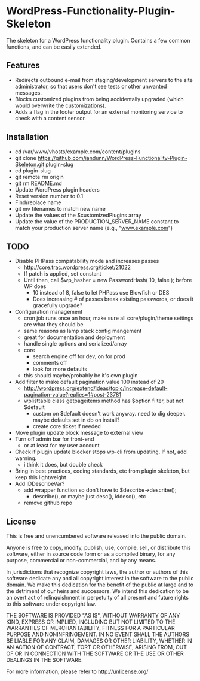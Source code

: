# WordPress-Functionality-Plugin-Skeleton

The skeleton for a WordPress functionality plugin. Contains a few common functions, and can be easily extended. 


## Features

* Redirects outbound e-mail from staging/development servers to the site administrator, so that users don't see tests or other unwanted messages.
* Blocks customized plugins from being accidentally upgraded (which would overwrite the customizations).
* Adds a flag in the footer output for an external monitoring service to check with a content sensor.


## Installation

* cd /var/www/vhosts/example.com/content/plugins
* git clone https://github.com/iandunn/WordPress-Functionality-Plugin-Skeleton.git plugin-slug
* cd plugin-slug
* git remote rm origin
* git rm README.md
* Update WordPress plugin headers
* Reset version number to 0.1
* Find/replace name
* git mv filenames to match new name
* Update the values of the $customizedPlugins array
* Update the value of the PRODUCTION_SERVER_NAME constant to match your production server name (e.g., "www.example.com")


## TODO

* Disable PHPass compatability mode and increases passes
	* http://core.trac.wordpress.org/ticket/21022 
	* If patch is applied, set constant
	* Until then, call $wp_hasher = new PasswordHash( 10, false ); before WP does
		* 10 instead of 8, false to let PHPass use Blowfish or DES
		* Does increasing # of passes break existing passwords, or does it gracefully upgrade?
* Configuration management
	* cron job runs once an hour, make sure all core/plugin/theme settings are what they should be
	* same reasons as lamp stack config mangement 
	* great for documentation and deployment
	* handle single options and serialized/array
	* core
		* search engine off for dev, on for prod
		* comments off
		* look for more defaults
	* this should maybe/probably be it's own plugin
* Add filter to make default pagination value 100 instead of 20
	* http://wordpress.org/extend/ideas/topic/increase-default-pagination-value?replies=1#post-23781
	* wplisttable class getpageitems method has $option filter, but not $default
		* custom on $default doesn't work anyway. need to dig deeper. maybe defaults set in db on install?
		* create core ticket if needed
* Move plugin update block message to external view
* Turn off admin bar for front-end
	* or at least for my user account
* Check if plugin update blocker stops wp-cli from updating. If not, add warning.
	* i think it does, but double check
* Bring in best practices, coding standards, etc from plugin skeleton, but keep this lightweight
* Add IDDescribeVar?
	* add wrapper function so don't have to $describe->describe();
		* describe(), or maybe just desc(), iddesc(), etc
	* remove github repo


## License

This is free and unencumbered software released into the public domain.

Anyone is free to copy, modify, publish, use, compile, sell, or
distribute this software, either in source code form or as a compiled
binary, for any purpose, commercial or non-commercial, and by any
means.

In jurisdictions that recognize copyright laws, the author or authors
of this software dedicate any and all copyright interest in the
software to the public domain. We make this dedication for the benefit
of the public at large and to the detriment of our heirs and
successors. We intend this dedication to be an overt act of
relinquishment in perpetuity of all present and future rights to this
software under copyright law.

THE SOFTWARE IS PROVIDED "AS IS", WITHOUT WARRANTY OF ANY KIND,
EXPRESS OR IMPLIED, INCLUDING BUT NOT LIMITED TO THE WARRANTIES OF
MERCHANTABILITY, FITNESS FOR A PARTICULAR PURPOSE AND NONINFRINGEMENT.
IN NO EVENT SHALL THE AUTHORS BE LIABLE FOR ANY CLAIM, DAMAGES OR
OTHER LIABILITY, WHETHER IN AN ACTION OF CONTRACT, TORT OR OTHERWISE,
ARISING FROM, OUT OF OR IN CONNECTION WITH THE SOFTWARE OR THE USE OR
OTHER DEALINGS IN THE SOFTWARE.

For more information, please refer to <http://unlicense.org/>